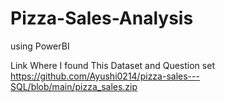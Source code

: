 # Pizza-Sales-Analysis
using PowerBI

Link Where I found This Dataset and Question set
https://github.com/Ayushi0214/pizza-sales---SQL/blob/main/pizza_sales.zip
